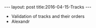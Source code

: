 --- layout: post title:2016-04-15-Tracks ---


-   Validation of tracks and their orders
-   Alexandr

